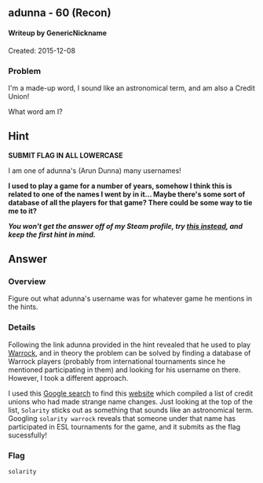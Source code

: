 ## adunna - 60 (Recon) ##
#### Writeup by GenericNickname

Created: 2015-12-08

### Problem ###

I'm a made-up word, I sound like an astronomical term, and am also a Credit Union!

What word am I?

## Hint ##

**SUBMIT FLAG IN ALL LOWERCASE**

I am one of adunna's (Arun Dunna) many usernames!

**I used to play a game for a number of years, somehow I think this is related to one of the names I went by in it... Maybe there's some sort of database of all the players for that game? There could be some way to tie me to it?**


***You won't get the answer off of my Steam profile, try [this instead](http://lmgtfy.com/?q=xlmatrix+csgo), and keep the first hint in mind.***

## Answer ##

### Overview ###

Figure out what adunna's username was for whatever game he mentions in the hints.

### Details ###

Following the link adunna provided in the hint revealed that he used to play [Warrock](http://en.warrock.nexoneu.com/), and in theory the problem can be solved by finding a database of Warrock players (probably from international tournaments since he mentioned participating in them) and looking for his username on there. However, I took a different approach.

I used this [Google search](https://www.google.com/?gws_rd=ssl#q=credit+unions+with+strange+names) to find this [website](http://thefinancialbrand.com/26729/credit-union-name-change-study/) which compiled a list of credit unions who had made strange name changes. Just looking at the top of the list, `Solarity` sticks out as something that sounds like an astronomical term. Googling `solarity warrock` reveals that someone under that name has participated in ESL tournaments for the game, and it submits as the flag sucessfully!

### Flag ###

    solarity
